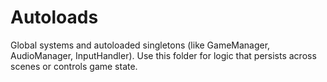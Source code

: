 # Autoloads

Global systems and autoloaded singletons (like GameManager, AudioManager, InputHandler). Use this folder for logic that persists across scenes or controls game state.

